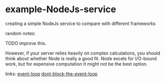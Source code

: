 # example-NodeJs-service
creating a simple NodeJs service to compare with different frameworks






random notes:

TODO improve this.

However, if your server relies heavily on complex calculations, you should think about whether Node is really a good fit. Node excels for I/O-bound work, but for expensive computation it might not be the best option.



links:
[event-loop](https://nodejs.org/en/docs/guides/event-loop-timers-and-nexttick/)
[dont-block-the-event-loop](https://nodejs.org/en/docs/guides/dont-block-the-event-loop/)


